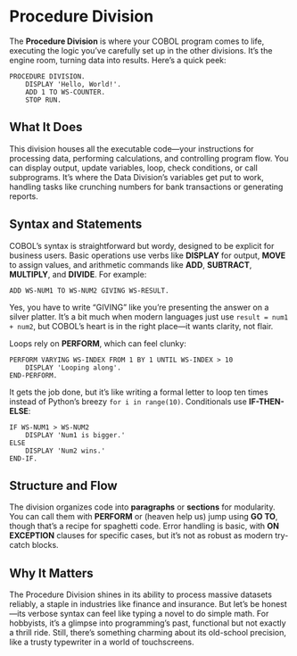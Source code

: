 # Procedure Division

The **Procedure Division** is where your COBOL program comes to life, executing the logic you’ve carefully set up in the other divisions. It’s the engine room, turning data into results. Here’s a quick peek:

```cobol
PROCEDURE DIVISION.
    DISPLAY 'Hello, World!'.
    ADD 1 TO WS-COUNTER.
    STOP RUN.
```

## What It Does

This division houses all the executable code—your instructions for processing data, performing calculations, and controlling program flow. You can display output, update variables, loop, check conditions, or call subprograms. It’s where the Data Division’s variables get put to work, handling tasks like crunching numbers for bank transactions or generating reports.

## Syntax and Statements

COBOL’s syntax is straightforward but wordy, designed to be explicit for business users. Basic operations use verbs like **DISPLAY** for output, **MOVE** to assign values, and arithmetic commands like **ADD**, **SUBTRACT**, **MULTIPLY**, and **DIVIDE**. For example:

```cobol
ADD WS-NUM1 TO WS-NUM2 GIVING WS-RESULT.
```

Yes, you have to write “GIVING” like you’re presenting the answer on a silver platter. It’s a bit much when modern languages just use `result = num1 + num2`, but COBOL’s heart is in the right place—it wants clarity, not flair.

Loops rely on **PERFORM**, which can feel clunky:

```cobol
PERFORM VARYING WS-INDEX FROM 1 BY 1 UNTIL WS-INDEX > 10
    DISPLAY 'Looping along'.
END-PERFORM.
```

It gets the job done, but it’s like writing a formal letter to loop ten times instead of Python’s breezy `for i in range(10)`. Conditionals use **IF-THEN-ELSE**:

```cobol
IF WS-NUM1 > WS-NUM2
    DISPLAY 'Num1 is bigger.'
ELSE
    DISPLAY 'Num2 wins.'
END-IF.
```

## Structure and Flow

The division organizes code into **paragraphs** or **sections** for modularity. You can call them with **PERFORM** or (heaven help us) jump using **GO TO**, though that’s a recipe for spaghetti code. Error handling is basic, with **ON EXCEPTION** clauses for specific cases, but it’s not as robust as modern try-catch blocks.

## Why It Matters

The Procedure Division shines in its ability to process massive datasets reliably, a staple in industries like finance and insurance. But let’s be honest—its verbose syntax can feel like typing a novel to do simple math. For hobbyists, it’s a glimpse into programming’s past, functional but not exactly a thrill ride. Still, there’s something charming about its old-school precision, like a trusty typewriter in a world of touchscreens.

